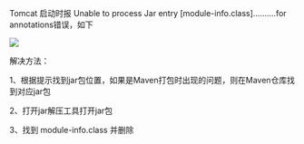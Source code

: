 Tomcat 启动时报 Unable to process Jar entry [module-info.class]..........for annotations错误，如下

![](https://img2020.cnblogs.com/blog/1446249/202007/1446249-20200729120559663-918238037.png)

解决方法：

   1、根据提示找到jar包位置，如果是Maven打包时出现的问题，则在Maven仓库找到对应jar包

   2、打开jar解压工具打开jar包

   3、找到 module-info.class 并删除